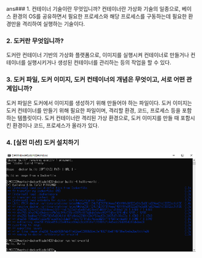 ans### 1. 컨테이너 기술이란 무엇입니까?
컨테이너란 가상화 기술의 일종으로, 베이스 환경의 OS를 공유하면서 필요한 프로세스와 해당 프로세스를 구동하는데 필요한 환경만을 격리하여 실행하는 기술이다.

### 2. 도커란 무엇입니까?
도커란 컨테이너 기반의 가상화 플랫폼으로, 이미지를 실행시켜 컨테이너로 만들거나 컨테이너를 실행시키거나 생성된 컨테이너를 관리하는 등의 작업을 할 수 있다.

### 3. 도커 파일, 도커 이미지, 도커 컨테이너의 개념은 무엇이고, 서로 어떤 관계입니까?
도커 파일은 도커에서 이미지를 생성하기 위해 만들어야 하는 파일이다. 도커 이미지는 도커 컨테이너를 만들기 위해 필요한 파일이며, 격리할 환경, 코드, 프로세스 등을 포함하는 템플릿이다. 도커 컨테이너란 격리된 가상 환경으로, 도커 이미지를 만들 때 포함시킨 환경이나 코드, 프로세스가 올라가 있다.

### 4. [실전 미션] 도커 설치하기
![Alt text](mission_4.png)
